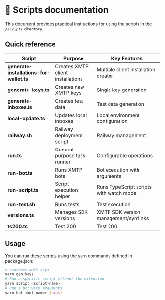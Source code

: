 # 📜 Scripts documentation

This document provides practical instructions for using the scripts in the `/scripts` directory.

## Quick reference

| Script                                   | Purpose                           | Key Features                            |
| ---------------------------------------- | --------------------------------- | --------------------------------------- |
| **generate-installations-for-wallet.ts** | Creates XMTP client installations | Multiple client installation creator    |
| **generate-keys.ts**                     | Creates new XMTP keys             | Single key generation                   |
| **generate-inboxes.ts**                  | Creates test data                 | Test data generation                    |
| **local-update.ts**                      | Updates local inboxes             | Local environment configuration         |
| **railway.sh**                           | Railway deployment script         | Railway management                      |
| **run.ts**                               | General-purpose task runner       | Configurable operations                 |
| **run-bot.ts**                           | Runs XMTP bots                    | Bot execution with arguments            |
| **run-script.ts**                        | Script execution helper           | Runs TypeScript scripts with watch mode |
| **run-test.sh**                          | Runs tests                        | Test execution                          |
| **versions.ts**                          | Manages SDK versions              | XMTP SDK version management/symlinks    |
| **ts200.ts**                             | Test 200                          | Test 200                                |

## Usage

You can run these scripts using the yarn commands defined in package.json:

```bash
# Generate XMTP keys
yarn gen:keys
# Run a specific script without the extension
yarn script <script-name>
# Run a bot with arguments
yarn bot <bot-name> [args]
```
